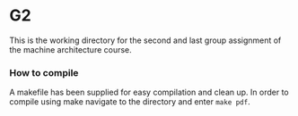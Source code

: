 G2
==
This is the working directory for the second and last group assignment of the
machine architecture course.


### How to compile
A makefile has been supplied for easy compilation and clean up. In order to
compile using make navigate to the directory and enter <code>make pdf</code>.